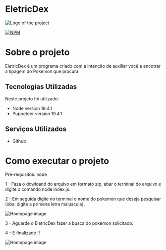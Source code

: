 # EletricDex

![Logo of the project](https://raw.githubusercontent.com/yanmathzz/pokemon-Scrapping/master/img/pokedex.webp)

[![NPM](https://img.shields.io/badge/license-MIT-green)](https://github.com/yanmathzz/pokemon-Scrapping/blob/master/LICENCE)

# Sobre o projeto 
EletricDex é um programa criado com a intenção de auxiliar você a encotrar a tipagem do Pokemon que procura.

## Tecnologias Utilizadas
Neste projeto foi utilizado:

- Node version 19.4.1
- Puppeteer version  19.4.1

## Serviços Utilizados

- Github

# Como executar o projeto 
Pré-requisitos: node

1 - Faza o dowloand do arquivo em formato zip, abar o terminal do arquivo e digite o comando node index.js.

2 - Em seguida digite no terminal o nome do pokemon que deseja pesquisar (obs: digite a primeira letra maiúscula). 

![Homepage image](https://github.com/yanmathzz/pokemon-Scrapping/blob/master/img/Pergunta.png?raw=true)

3 - Aguarde o EletricDex fazer a busca do pokemon solicitado.

4 - E finalizado !!

![Homepage image](https://github.com/yanmathzz/pokemon-Scrapping/blob/master/img/Resultados.png?raw=true)

